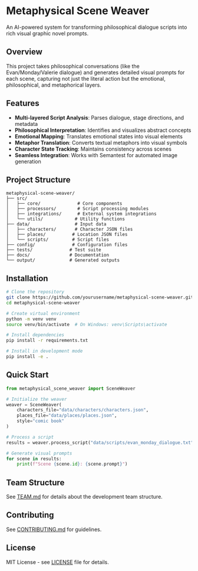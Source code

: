 # Metaphysical Scene Weaver

An AI-powered system for transforming philosophical dialogue scripts into rich visual graphic novel prompts.

## Overview

This project takes philosophical conversations (like the Evan/Monday/Valerie dialogue) and generates detailed visual prompts for each scene, capturing not just the literal action but the emotional, philosophical, and metaphorical layers.

## Features

- **Multi-layered Script Analysis**: Parses dialogue, stage directions, and metadata
- **Philosophical Interpretation**: Identifies and visualizes abstract concepts
- **Emotional Mapping**: Translates emotional states into visual elements
- **Metaphor Translation**: Converts textual metaphors into visual symbols
- **Character State Tracking**: Maintains consistency across scenes
- **Seamless Integration**: Works with Semantest for automated image generation

## Project Structure

```
metaphysical-scene-weaver/
├── src/
│   ├── core/              # Core components
│   ├── processors/        # Script processing modules
│   ├── integrations/      # External system integrations
│   └── utils/            # Utility functions
├── data/                 # Input data
│   ├── characters/       # Character JSON files
│   ├── places/          # Location JSON files
│   └── scripts/         # Script files
├── config/              # Configuration files
├── tests/              # Test suite
├── docs/               # Documentation
└── output/             # Generated outputs
```

## Installation

```bash
# Clone the repository
git clone https://github.com/yourusername/metaphysical-scene-weaver.git
cd metaphysical-scene-weaver

# Create virtual environment
python -m venv venv
source venv/bin/activate  # On Windows: venv\Scripts\activate

# Install dependencies
pip install -r requirements.txt

# Install in development mode
pip install -e .
```

## Quick Start

```python
from metaphysical_scene_weaver import SceneWeaver

# Initialize the weaver
weaver = SceneWeaver(
    characters_file="data/characters/characters.json",
    places_file="data/places/places.json",
    style="comic book"
)

# Process a script
results = weaver.process_script("data/scripts/evan_monday_dialogue.txt")

# Generate visual prompts
for scene in results:
    print(f"Scene {scene.id}: {scene.prompt}")
```

## Team Structure

See [TEAM.md](docs/TEAM.md) for details about the development team structure.

## Contributing

See [CONTRIBUTING.md](docs/CONTRIBUTING.md) for guidelines.

## License

MIT License - see [LICENSE](LICENSE) file for details.
